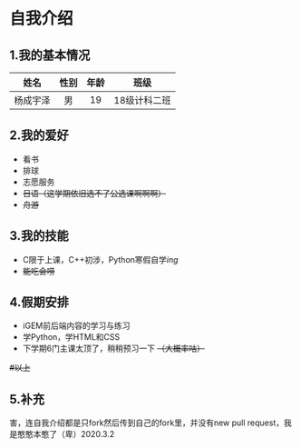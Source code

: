 # **自我介绍**
## 1.我的基本情况
|     姓名    | 性别 | 年龄 |         班级         |
| :--------: | :----: | :----: | :--------------: |
| 杨成宇泽 |   男   |  19   | 18级计科二班 |

## 2.我的爱好
- 看书
- 排球
- 志愿服务
- ~~日语（这学期依旧选不了公选课啊啊啊）~~
- ~~舟游~~

## 3.我的技能
- C限于上课，C++初涉，Python寒假自学*ing*
- ~~能吃会唠~~

## 4.假期安排
- iGEM前后端内容的学习与练习
- 学Python，学HTML和CSS
- 下学期6门主课太顶了，稍稍预习一下 ~~（大概率咕）~~

~~\#以上~~

## 5.补充
害，连自我介绍都是只fork然后传到自己的fork里，并没有new pull request，我是憨憨本憨了（卑）2020.3.2